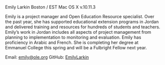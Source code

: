 Emily Larkin
Boston / EST
Mac OS X v.10.11.3

Emily is a project manager and Open Education Resource specialist. Over the past year, she has supported educational extension programs in Jordan and delivered training and resources for hundreds of students and teachers. Emily’s work in Jordan includes all aspects of project management from planning to implementation to monitoring and evaluation. Emily has proficiency in Arabic and French. She is completing her degree at Emmanuel College this spring and will be a Fulbright Fellow next year.

Email: emily@ole.org 
GitHub: [EmilyLarkin](https://github.com/EmilyLarkin)
